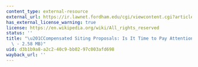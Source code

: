 ```yaml
---
content_type: external-resource
external_url: https://ir.lawnet.fordham.edu/cgi/viewcontent.cgi?article=1410&context=ulj
has_external_license_warning: true
license: https://en.wikipedia.org/wiki/All_rights_reserved
status: ''
title: "\u201CCompensated Siting Proposals: Is It Time to Pay Attention?\u201D (PDF\
  \ - 2.58 MB)"
uid: d3b1b9a8-a2c2-40c9-bb02-97c003afd698
wayback_url: ''
---
```

